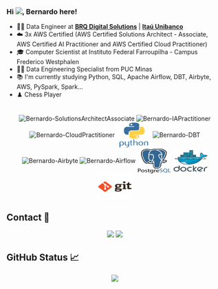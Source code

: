 ### Hi <img src="https://raw.githubusercontent.com/iampavangandhi/iampavangandhi/master/gifs/Hi.gif" width="30px">, Bernardo here!

- 👨‍💻 Data Engineer at [**BRQ Digital Solutions**](https://www.brq.com/) | [**Itaú Unibanco**](https://www.itau.com.br/)
- ☁️ 3x AWS Certified (AWS Certified Solutions Architect - Associate, AWS Certified AI Practitioner and AWS Certified Cloud Practitioner)
- 🎓 Computer Scientist at Instituto Federal Farroupilha - Campus Frederico Westphalen
- 👨‍🎓 Data Engineering Specialist from PUC Minas
- 📚 I'm currently studying Python, SQL, Apache Airflow, DBT, Airbyte, AWS, PySpark, Spark...
- ♟️ Chess Player

<div style="display: inline_block" align="center"><br>
  <img align="center" alt="Bernardo-SolutionsArchitectAssociate" height="70" width="70" src="https://images.credly.com/images/0e284c3f-5164-4b21-8660-0d84737941bc/image.png">
  <img align="center" alt="Bernardo-IAPractitioner" height="70" width="70" src="https://images.credly.com/size/1080x1080/images/4d4693bb-530e-4bca-9327-de07f3aa2348/image.png">
  <img align="center" alt="Bernardo-CloudPractitioner" height="70" width="70" src="https://images.credly.com/size/1080x1080/images/00634f82-b07f-4bbd-a6bb-53de397fc3a6/image.png">
  <img align="center" alt="Bernardo-Python" height="60" width="80" src="https://raw.githubusercontent.com/devicons/devicon/master/icons/python/python-original-wordmark.svg">
  <img align="center" alt="Bernardo-DBT" height="30" width="80" src="https://www.getdbt.com/_next/image?url=%2Fimg%2Flogos%2Fdbt-logo.svg&w=384&q=75">
  <img align="center" alt="Bernardo-Airbyte" height="70" width="55" src="https://avatars.githubusercontent.com/u/59758427?s=200&v=4">
  <img align="center" alt="Bernardo-Airflow" height="50" width="50" src="https://icon.icepanel.io/Technology/svg/Apache-Airflow.svg">
  <img align="center" alt="Bernardo-PostgreSQL" height="60" width="80" src="https://raw.githubusercontent.com/devicons/devicon/master/icons/postgresql/postgresql-original-wordmark.svg">
  <img align="center" alt="Bernardo-Docker" height="60" width="80" src="https://raw.githubusercontent.com/devicons/devicon/master/icons/docker/docker-original-wordmark.svg">
  <img align="center" alt="Bernardo-Git" height="60" width="80" src="https://raw.githubusercontent.com/devicons/devicon/master/icons/git/git-original-wordmark.svg">
</div>

## Contact :iphone:

<p align="center">
    <a href = "mailto:bernardogulartekirsch@gmail.com"><img src="https://img.shields.io/badge/-Gmail-%23333?style=for-the-badge&logo=gmail&logoColor=white" target="_blank"></a>
    <a href="https://www.linkedin.com/in/bernardokirsch" target="_blank"><img src="https://img.shields.io/badge/-LinkedIn-%230077B5?style=for-the-badge&logo=linkedin&logoColor=white" target="_blank"></a>
</p>

## GitHub Status 📈 <br>

<p align="center">
  <a href="https://github.com/bernardokirsch">
    <img
      width="42%"
      align="center"
      src="https://github-readme-stats.vercel.app/api/top-langs/?username=bernardokirsch&count_private=true&text_color=ffffff&bg_color=20232a&layout=compact&hide_border=true&langs_count=4"
    />
  </a>
</p>
